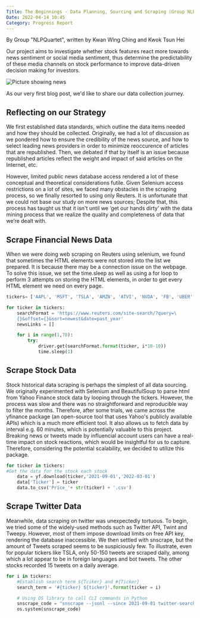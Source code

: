 ```yaml
---
Title: The Beginnings - Data Planning, Sourcing and Scraping (Group NLPQuartet) 
Date: 2022-04-14 10:45
Category: Progress Report
---
```


By Group "NLPQuartet", written by Kwan Wing Ching and Kwok Tsun Hei

Our project aims to investigate whether stock features react more towards news sentiment or social media sentiment, thus determine the predictability of these media channels on stock performance to improve data-driven decision making for investors. 

![Picture showing news]({static}/images/group-NLPQuartet-News.jpg)



As our very first blog post, we'd like to share our data collection journey. 

## Reflecting on our Strategy

We first established data standards, which outline the data items needed and how they should be collected. Originally, we had a lot of discussion as we pondered how to ensure the credibility of the news source, and how to select leading news providers in order to minimize reoccurence of articles that are republished. Then, we debated if that by itself is an issue because republished articles reflect the weight and impact of said articles on the Internet, etc. 

However, limited public news database access rendered a lot of these conceptual and theoretical considerations futile. Given Selenium access restrictions on a lot of sites, we faced many obstacles in the scraping process, so we finally resorted to using only Reuters. It is unfortunate that we could not base our study on more news sources; Despite that, this process has taught us that it isn't until we ‘get our hands dirty’ with the data mining process that we realize the quality and completeness of data that we’re dealt with. 

## Scrape Financial News Data

When we were doing web scraping on Reuters using selenium, we found that sometimes the HTML elements were not stored into the list we prepared. It is because there may be a connection issue on the webpage. To solve this issue, we set the time.sleep as well as using a for loop to perform 3 attempts on storing the HTML elements, in order to get every HTML element we need on every page.


```python
tickers= ['AAPL', 'MSFT', 'TSLA', 'AMZN', 'ATVI', 'NVDA', 'FB', 'UBER', 'V', 'MA', 'AVGO', 'CSCO', 'ADBE', 'CRM', 'AMD', 'INTC', 'NFLX']

for ticker in tickers: 
    searchFormat = 'https://www.reuters.com/site-search/?query=\
    {}&offset={}&sort=newest&date=past_year'  
    newsLinks = []

    for i in range(1,70):
        try: 
            driver.get(searchFormat.format(ticker, i*10-10))
            time.sleep(1) 
```

## Scrape Stock Data
Stock historical data scraping is perhaps the simplest of all data sourcing. We originally experimented with Selenium and BeautifulSoup to parse html from Yahoo Finance stock data by looping through the tickers. However, the process was slow and there was no straightforward and reproducible way to filter the months. Therefore, after some trials, we came across the yfinance package (an open-source tool that uses Yahoo's publicly available APIs) which is a much more efficient tool. It also allows us to fetch data by interval e.g. 60 minutes, which is potentially valuable to this project. Breaking news or tweets made by influencial account users can have a real-time impact on stock reactions, which would be insightful for us to capture. Therefore, considering the potential scalability, we decided to utilize this package. 


```python
for ticker in tickers:
#Get the data for the stock each stock
    data = yf.download(ticker,'2021-09-01','2022-03-01')
    data['Ticker'] = ticker
    data.to_csv('Price_'+ str(ticker) + '.csv')
```

## Scrape Twitter Data

Meanwhile, data scraping on twitter was unexpectedly tortuous. To begin, we tried some of the widely-used methods such as Twitter API, Twint and Tweepy. However, most of them impose download limits on free API key, rendering the database inaccessible. We then settled with snscrape, but the amount of Tweets scraped seems to be suspiciously few. To illustrate, even for popular tickers like TSLA, only 50-150 tweets are scraped daily, among which a lot appear to be in foreign languages and bot tweets. The other stocks recorded 15 tweets on a daily average.

```python
for i in tickers:
    #Establish search term ${Tciker} and #{Ticker}
    search_term = '#{ticker} ${ticker}'.format(ticker = i)

    # Using OS library to call CLI commands in Python
    snscrape_code = "snscrape --jsonl --since 2021-09-01 twitter-search \"{x} until:2022-03-01\" > {ticker}_tweetps.json".format(x = search_term, ticker = i)
    os.system(snscrape_code)
```
